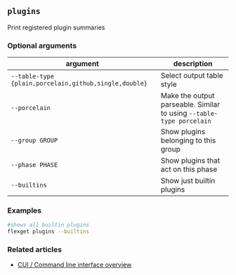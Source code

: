 ## `plugins`
Print registered plugin summaries

### Optional arguments
| argument | description |
| --- | --- |
| `--table-type {plain,porcelain,github,single,double}` | Select output table style |
| `--porcelain` | Make the output parseable. Similar to using `--table-type porcelain` |
| `--group GROUP` | Show plugins belonging to this group |
| `--phase PHASE` | Show plugins that act on this phase |
| `--builtins` | Show just builtin plugins |

### Examples
```bash
#shows all builtin plugins
flexget plugins --builtins
```

### Related articles
* [CUI / Command line interface overview](/CLI)
